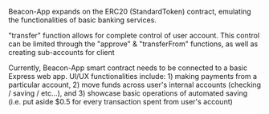 Beacon-App expands on the ERC20 (StandardToken) contract, emulating the functionalities of basic banking services.

"transfer" function allows for complete control of user account. This control can be limited through the "approve" & "transferFrom" functions, as well as creating sub-accounts for client

Currently, Beacon-App smart contract needs to be connected to a basic Express web app. UI/UX functionalities include: 1) making payments from a particular account, 2) move funds across user's internal accounts (checking / saving / etc...), and 3) showcase basic operations of automated saving (i.e. put aside $0.5 for every transaction spent from user's account)
